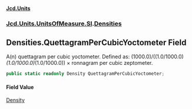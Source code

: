 #### [Jcd.Units](index.md 'index')
### [Jcd.Units.UnitsOfMeasure.SI](Jcd.Units.UnitsOfMeasure.SI.md 'Jcd.Units.UnitsOfMeasure.SI').[Densities](Densities.md 'Jcd.Units.UnitsOfMeasure.SI.Densities')

## Densities.QuettagramPerCubicYoctometer Field

A(n) quettagram per cubic yoctometer. Defined as: (1000.0)/((1.0/1000.0)*(1.0/1000.0)*(1.0/1000.0)) × ronnagram per cubic zeptometer.

```csharp
public static readonly Density QuettagramPerCubicYoctometer;
```

#### Field Value
[Density](Density.md 'Jcd.Units.UnitTypes.Density')